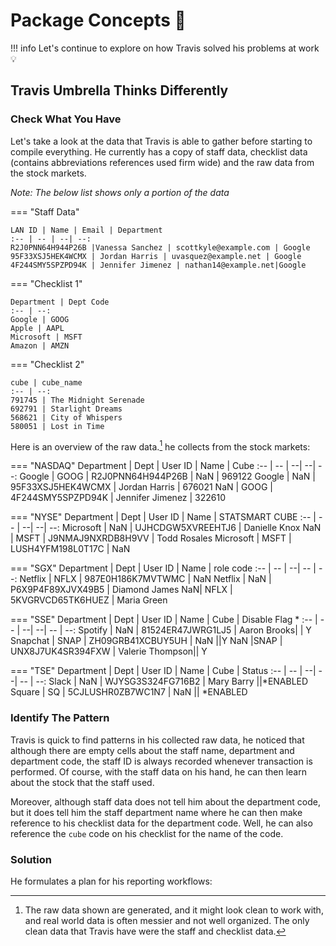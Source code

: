 # Package Concepts 🧠

!!! info
        Let's continue to explore on how Travis solved his problems at work 💡

## Travis Umbrella Thinks Differently
### Check What You Have
Let's take a look at the data that Travis is able to gather before starting to compile everything. He currently has a copy of staff data, checklist data (contains abbreviations references used firm wide) and the raw data from the stock markets. 

*Note: The below list shows only a portion of the data*

=== "Staff Data"

    LAN ID | Name | Email | Department
    :-- | -- | --| --:
    R2J0PNN64H944P26B |Vanessa Sanchez | scottkyle@example.com | Google
    95F33XSJ5HEK4WCMX | Jordan Harris | uvasquez@example.net | Google
    4F244SMY5SPZPD94K | Jennifer Jimenez | nathan14@example.net|Google

=== "Checklist 1"

    Department | Dept Code
    :-- | --:
    Google | GOOG
    Apple | AAPL
    Microsoft | MSFT
    Amazon | AMZN

=== "Checklist 2"

    cube | cube_name
    :-- | --:
    791745 | The Midnight Serenade
    692791 | Starlight Dreams
    568621 | City of Whispers
    580051 | Lost in Time

Here is an overview of the raw data.[^1] he collects from the stock markets:

=== "NASDAQ"
    Department | Dept | User ID | Name | Cube
    :-- | -- | --| --| --:
    Google | GOOG | R2J0PNN64H944P26B | NaN | 969122
    Google | NaN | 95F33XSJ5HEK4WCMX | Jordan Harris | 676021
    NaN | GOOG | 4F244SMY5SPZPD94K | Jennifer Jimenez | 322610

=== "NYSE"
    Department | Dept | User ID | Name | STATSMART CUBE
    :-- | -- | --| --| --:
    Microsoft | NaN | UJHCDGW5XVREEHTJ6 | Danielle Knox 
    NaN | MSFT | J9NMAJ9NXRDB8H9VV | Todd Rosales 
    Microsoft | MSFT | LUSH4YFM198L0T17C | NaN 		

=== "SGX"
    Department | Dept | User ID | Name | role code
    :-- | -- | --| -- | --:
    Netflix | NFLX | 987E0H186K7MVTWMC | NaN 
    Netflix | NaN | P6X9P4F89XJVX49B5 | Diamond James 
    NaN| NFLX | 5KVGRVCD65TK6HUEZ | Maria Green 

=== "SSE"
    Department | Dept | User ID | Name | Cube | Disable Flag *
    :-- | -- | --| --| -- | --:
    Spotify | NaN | 81524ER47JWRG1LJ5 | Aaron Brooks| | Y
    Snapchat | SNAP | ZH09GRB41XCBUY5UH | NaN ||Y
    NaN |SNAP | UNX8J7UK4SR394FXW | Valerie Thompson|| Y

=== "TSE"
    Department | Dept | User ID | Name | Cube | Status
    :-- | -- | --| --| --  | --:
    Slack | NaN | WJYSG3S324FG716B2 | Mary Barry ||*ENABLED
    Square | SQ | 5CJLUSHR0ZB7WC1N7 | NaN || *ENABLED


### Identify The Pattern
Travis is quick to find patterns in his collected raw data, he noticed that although there are empty cells about the staff name, department and department code, the staff ID is always recorded whenever transaction is performed. Of course, with the staff data on his hand, he can then learn about the stock that the staff used. 

Moreover, although staff data does not tell him about the department code, but it does tell him the staff department name where he can then make reference to his checklist data for the department code. Well, he can also reference the `cube` code on his checklist for the name of the code.

### Solution
He formulates a plan for his reporting workflows:



[^1]: The raw data shown are generated, and it might look clean to work with, and real world data is often messier and not well organized. The only clean data that Travis have were the staff and checklist data.